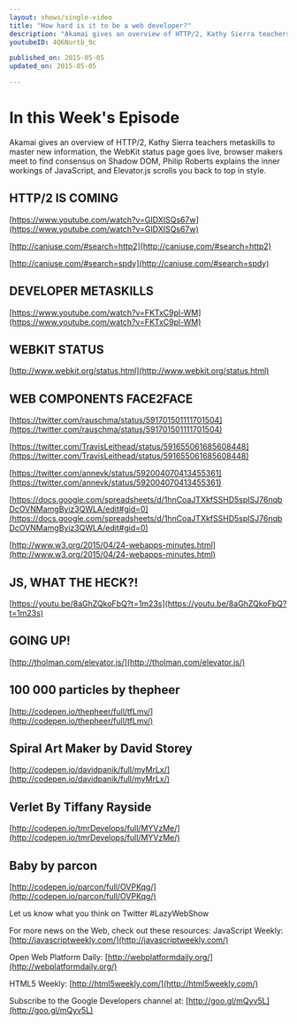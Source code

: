 ```yaml
---
layout: shows/single-video
title: "How hard is it to be a web developer?"
description: "Akamai gives an overview of HTTP/2, Kathy Sierra teachers metaskills to master new information, the WebKit status page goes live, browser makers meet to find consensus on Shadow DOM, Philip Roberts explains the inner workings of JavaScript, and Elevator.js scrolls you back to top in style."
youtubeID: 4Q6Nurtb_9c

published_on: 2015-05-05
updated_on: 2015-05-05

---
```


# In this Week's Episode

Akamai gives an overview of HTTP/2, Kathy Sierra teachers metaskills to master new information, the WebKit status page goes live, browser makers meet to find consensus on Shadow DOM, Philip Roberts explains the inner workings of JavaScript, and Elevator.js scrolls you back to top in style.

## HTTP/2 IS COMING
[https://www.youtube.com/watch?v=GIDXISQs67w](https://www.youtube.com/watch?v=GIDXISQs67w)

[http://caniuse.com/#search=http2](http://caniuse.com/#search=http2)

[http://caniuse.com/#search=spdy](http://caniuse.com/#search=spdy)

## DEVELOPER METASKILLS
[https://www.youtube.com/watch?v=FKTxC9pl-WM](https://www.youtube.com/watch?v=FKTxC9pl-WM)

## WEBKIT STATUS
[http://www.webkit.org/status.html](http://www.webkit.org/status.html)

## WEB COMPONENTS FACE2FACE
[https://twitter.com/rauschma/status/591701501111701504](https://twitter.com/rauschma/status/591701501111701504)

[https://twitter.com/TravisLeithead/status/591655061685608448](https://twitter.com/TravisLeithead/status/591655061685608448)

[https://twitter.com/annevk/status/592004070413455361](https://twitter.com/annevk/status/592004070413455361)

[https://docs.google.com/spreadsheets/d/1hnCoaJTXkfSSHD5spISJ76nqbDcOVNMamgByiz3QWLA/edit#gid=0](https://docs.google.com/spreadsheets/d/1hnCoaJTXkfSSHD5spISJ76nqbDcOVNMamgByiz3QWLA/edit#gid=0)

[http://www.w3.org/2015/04/24-webapps-minutes.html](http://www.w3.org/2015/04/24-webapps-minutes.html)

## JS, WHAT THE HECK?!
[https://youtu.be/8aGhZQkoFbQ?t=1m23s](https://youtu.be/8aGhZQkoFbQ?t=1m23s)

## GOING UP!
[http://tholman.com/elevator.js/](http://tholman.com/elevator.js/)

## 100 000 particles by thepheer
[http://codepen.io/thepheer/full/tfLmv/](http://codepen.io/thepheer/full/tfLmv/)

## Spiral Art Maker by David Storey
[http://codepen.io/davidpanik/full/myMrLx/](http://codepen.io/davidpanik/full/myMrLx/)

## Verlet By Tiffany Rayside
[http://codepen.io/tmrDevelops/full/MYVzMe/](http://codepen.io/tmrDevelops/full/MYVzMe/)

## Baby by parcon
[http://codepen.io/parcon/full/OVPKqg/](http://codepen.io/parcon/full/OVPKqg/)

Let us know what you think on Twitter #LazyWebShow

For more news on the Web, check out these resources:
JavaScript Weekly: [http://javascriptweekly.com/](http://javascriptweekly.com/)

Open Web Platform Daily: [http://webplatformdaily.org/](http://webplatformdaily.org/)

HTML5 Weekly: [http://html5weekly.com/](http://html5weekly.com/)

Subscribe to the Google Developers channel at: [http://goo.gl/mQyv5L](http://goo.gl/mQyv5L)

